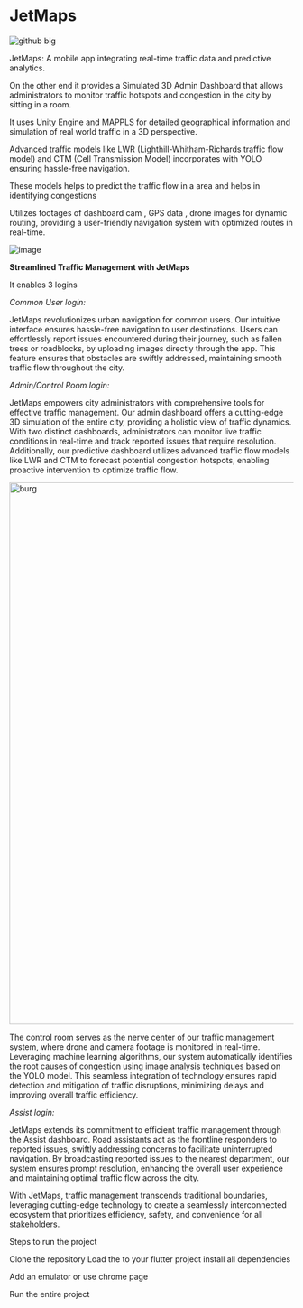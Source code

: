 # JetMaps

![github big](https://github.com/dapoxjamfist/JetMaps/assets/157033308/71e4fea0-ee9f-4c19-a8bf-fe732240edc8)


JetMaps: A mobile app integrating real-time traffic data and predictive analytics.

On the other end it provides a Simulated 3D Admin Dashboard that allows administrators to monitor traffic hotspots and congestion in the city by sitting in  a room.

It uses Unity Engine and MAPPLS for detailed geographical information and simulation of real world traffic in a 3D perspective.

Advanced traffic models like LWR (Lighthill-Whitham-Richards traffic flow model) and CTM (Cell Transmission Model) incorporates with YOLO ensuring hassle-free navigation.

These models helps to predict the traffic flow in a area and helps in identifying congestions

Utilizes footages of dashboard cam , GPS data , drone images for dynamic routing, providing a user-friendly navigation system with optimized routes in real-time.

![image](https://github.com/dapoxjamfist/JetMaps/assets/157033308/e807a9cd-c374-44e8-8cba-be8b987912dd)


**Streamlined Traffic Management with JetMaps**

It enables 3 logins

*Common User login:*

JetMaps revolutionizes urban navigation for common users. Our intuitive interface ensures hassle-free navigation to user destinations. Users can effortlessly report issues encountered during their journey, such as fallen trees or roadblocks, by uploading images directly through the app. This feature ensures that obstacles are swiftly addressed, maintaining smooth traffic flow throughout the city.


*Admin/Control Room login:*

JetMaps empowers city administrators with comprehensive tools for effective traffic management. Our admin dashboard offers a cutting-edge 3D simulation of the entire city, providing a holistic view of traffic dynamics. With two distinct dashboards, administrators can monitor live traffic conditions in real-time and track reported issues that require resolution. Additionally, our predictive dashboard utilizes advanced traffic flow models like LWR and CTM to forecast potential congestion hotspots, enabling proactive intervention to optimize traffic flow.

<img width="960" alt="burg" src="https://github.com/dapoxjamfist/JetMaps/assets/157033308/71d7bf70-595e-4f02-b2d2-9b9d21f034b0">

The control room serves as the nerve center of our traffic management system, where drone and camera footage is monitored in real-time. Leveraging machine learning algorithms, our system automatically identifies the root causes of congestion using image analysis techniques based on the YOLO model. This seamless integration of technology ensures rapid detection and mitigation of traffic disruptions, minimizing delays and improving overall traffic efficiency.

*Assist login:*

JetMaps extends its commitment to efficient traffic management through the Assist dashboard. Road assistants act as the frontline responders to reported issues, swiftly addressing concerns to facilitate uninterrupted navigation. By broadcasting reported issues to the nearest department, our system ensures prompt resolution, enhancing the overall user experience and maintaining optimal traffic flow across the city.

With JetMaps, traffic management transcends traditional boundaries, leveraging cutting-edge technology to create a seamlessly interconnected ecosystem that prioritizes efficiency, safety, and convenience for all stakeholders.



Steps to run the project

Clone the repository
Load the to your flutter project 
install all dependencies

Add an emulator 
or 
use chrome page

Run the entire project

 
